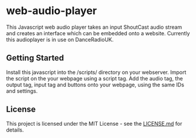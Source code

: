 # web-audio-player
This Javascript web audio player takes an input ShoutCast audio stream and creates an interface which can be embedded onto a website. Currently this audioplayer is in use on DanceRadioUK.

## Getting Started
Install this javascript into the /scripts/ directory on your webserver. Import the script on the your webpage using a script tag. Add the audio tag, the output tag, input tag and buttons onto your webpage, using the same IDs and settings. 

## License
This project is licensed under the MIT License - see the [LICENSE.md](../main/LICENSE) for details.
